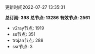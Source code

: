 更新时间2022-07-27 13:35:31

**总订阅: 398**
**总节点: 13286**
**有效节点: 2561**
- v2ray节点: 1919
- ss节点: 351
- trojan节点: 288
- ssr节点: 3
